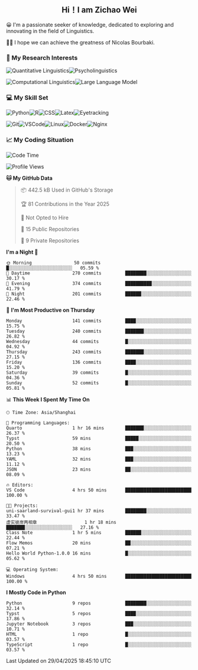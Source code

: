 

## <div align="center">Hi！I am Zichao Wei</div>

😀 I'm a passionate seeker of knowledge, dedicated to exploring and innovating in the field of Linguistics.

🙋‍♂️ I hope we can achieve the greatness of Nicolas Bourbaki.

### 🔬 My Research Interests

![Quantitative Linguistics](https://img.shields.io/badge/Quantitative%20Linguistics-%230072CC.svg?&style=for-the-badge&logo=appveyor&logoColor=white)![Psycholinguistics](https://img.shields.io/badge/Psycholinguistics-%2301a3a1.svg?&style=for-the-badge&logo=AWS%20Amplify&logoColor=white)

![Computational Linguistics](https://img.shields.io/badge/Computational%20Linguistics-%231877F2.svg?&style=for-the-badge&logo=Markdown&logoColor=white)![Large Language Model](https://img.shields.io/badge/Large%20Language%20Model-%23F76300.svg?&style=for-the-badge&logo=Android&logoColor=white)

### 💻 My Skill Set

![Python](https://img.shields.io/badge/Python-%2314354C.svg?style=for-the-badge&logo=python&logoColor=white&color=2AB3E3)![R](https://img.shields.io/badge/-R-276DC3?style=for-the-badge&logo=r&logoColor=white)![CSS](https://img.shields.io/badge/-CSS-1572B6?style=for-the-badge&logo=css3&logoColor=white)![Latex](https://img.shields.io/badge/-Latex-008080?style=for-the-badge&logo=latex&logoColor=white)![Eyetracking](https://img.shields.io/badge/Eyetracking-%230078D6?style=for-the-badge&logo=SearXNG&logoColor=#3050FF)

![Git](https://img.shields.io/badge/-Git-F05032?style=for-the-badge&logo=git&logoColor=white)![VSCode](https://img.shields.io/badge/-VSCode-007ACC?style=for-the-badge&logo=visual-studio-code&logoColor=white)![Linux](https://img.shields.io/badge/-Linux-FCC624?style=for-the-badge&logo=linux&logoColor=black)![Docker](https://img.shields.io/badge/-Docker-2496ED?style=for-the-badge&logo=docker&logoColor=white)![Nginx](https://img.shields.io/badge/-Nginx-009639?style=for-the-badge&logo=nginx&logoColor=white)

### 📈 My Coding Situation

<!--START_SECTION:waka-->
![Code Time](http://img.shields.io/badge/Code%20Time-454%20hrs-blue)

![Profile Views](http://img.shields.io/badge/Profile%20Views-0-blue)

**🐱 My GitHub Data** 

> 📦 442.5 kB Used in GitHub's Storage 
 > 
> 🏆 81 Contributions in the Year 2025
 > 
> 🚫 Not Opted to Hire
 > 
> 📜 15 Public Repositories 
 > 
> 🔑 9 Private Repositories 
 > 
**I'm a Night 🦉** 

```text
🌞 Morning                50 commits          █░░░░░░░░░░░░░░░░░░░░░░░░   05.59 % 
🌆 Daytime                270 commits         ████████░░░░░░░░░░░░░░░░░   30.17 % 
🌃 Evening                374 commits         ██████████░░░░░░░░░░░░░░░   41.79 % 
🌙 Night                  201 commits         ██████░░░░░░░░░░░░░░░░░░░   22.46 % 
```
📅 **I'm Most Productive on Thursday** 

```text
Monday                   141 commits         ████░░░░░░░░░░░░░░░░░░░░░   15.75 % 
Tuesday                  240 commits         ███████░░░░░░░░░░░░░░░░░░   26.82 % 
Wednesday                44 commits          █░░░░░░░░░░░░░░░░░░░░░░░░   04.92 % 
Thursday                 243 commits         ███████░░░░░░░░░░░░░░░░░░   27.15 % 
Friday                   136 commits         ████░░░░░░░░░░░░░░░░░░░░░   15.20 % 
Saturday                 39 commits          █░░░░░░░░░░░░░░░░░░░░░░░░   04.36 % 
Sunday                   52 commits          █░░░░░░░░░░░░░░░░░░░░░░░░   05.81 % 
```


📊 **This Week I Spent My Time On** 

```text
🕑︎ Time Zone: Asia/Shanghai

💬 Programming Languages: 
Quarto                   1 hr 16 mins        ███████░░░░░░░░░░░░░░░░░░   26.37 % 
Typst                    59 mins             █████░░░░░░░░░░░░░░░░░░░░   20.50 % 
Python                   38 mins             ███░░░░░░░░░░░░░░░░░░░░░░   13.23 % 
YAML                     32 mins             ███░░░░░░░░░░░░░░░░░░░░░░   11.12 % 
JSON                     23 mins             ██░░░░░░░░░░░░░░░░░░░░░░░   08.09 % 

🔥 Editors: 
VS Code                  4 hrs 50 mins       █████████████████████████   100.00 % 

🐱‍💻 Projects: 
uni-saarland-survival-gui1 hr 37 mins        ████████░░░░░░░░░░░░░░░░░   33.47 % 
虚实彼岸两相章                  1 hr 18 mins        ███████░░░░░░░░░░░░░░░░░░   27.16 % 
Class Note               1 hr 5 mins         ██████░░░░░░░░░░░░░░░░░░░   22.44 % 
Flow Memos               20 mins             ██░░░░░░░░░░░░░░░░░░░░░░░   07.21 % 
Hello World Python-1.0.0 16 mins             █░░░░░░░░░░░░░░░░░░░░░░░░   05.62 % 

💻 Operating System: 
Windows                  4 hrs 50 mins       █████████████████████████   100.00 % 
```

**I Mostly Code in Python** 

```text
Python                   9 repos             ████████░░░░░░░░░░░░░░░░░   32.14 % 
Typst                    5 repos             ████░░░░░░░░░░░░░░░░░░░░░   17.86 % 
Jupyter Notebook         3 repos             ███░░░░░░░░░░░░░░░░░░░░░░   10.71 % 
HTML                     1 repo              █░░░░░░░░░░░░░░░░░░░░░░░░   03.57 % 
TypeScript               1 repo              █░░░░░░░░░░░░░░░░░░░░░░░░   03.57 % 
```




 Last Updated on 29/04/2025 18:45:10 UTC
<!--END_SECTION:waka-->
